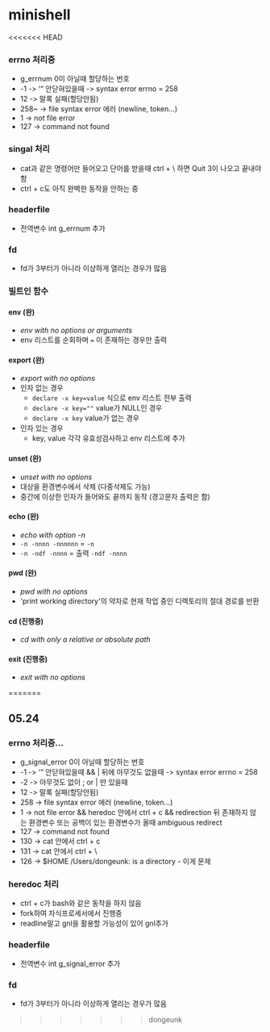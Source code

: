 # minishell

<<<<<<< HEAD
### errno 처리중
- g_errnum 0이 아닐때 할당하는 번호
- -1 -> ‘“ 안닫혀있을때 -> syntax error errno = 258
- 12 -> 말록 실패(할당안됨)
- 258~ ->  file syntax error 에러 (newline, token…)
- 1 ->  not file error
- 127 -> command not found

### singal 처리
- cat과 같은 명령어만 들어오고 단어를 받을때 ctrl + \ 하면 Quit 3이 나오고 끝내야함
- ctrl + c도 아직 완벽한 동작을 안하는 중

### headerfile
- 전역변수 int g_errnum 추가

### fd
- fd가 3부터가 아니라 이상하게 열리는 경우가 많음

### 빌트인 함수

#### env (완)
- _env with no options or arguments_
- env 리스트를 순회하며 `=` 이 존재하는 경우만 출력

#### export (완)
- _export with no options_
- 인자 없는 경우
    - `declare -x key=value` 식으로 env 리스트 전부 출력
    - `declare -x key=""` value가 NULL인 경우
    - `declare -x key` value가 없는 경우
- 인자 있는 경우
    - key, value 각각 유효성검사하고 env 리스트에 추가

#### unset (완)
- _unset with no options_
- 대상을 환경변수에서 삭제 (다중삭제도 가능)
- 중간에 이상한 인자가 들어와도 끝까지 동작 (경고문자 출력은 함)

#### echo (완)
- _echo with option -n_
- `-n -nnnn -nnnnnn` = `-n`
- `-n -ndf -nnnn` = 출력 `-ndf -nnnn`

#### pwd (완)
- _pwd with no options_
- 'print working directory'의 약자로 현재 작업 중인 디렉토리의 절대 경로를 반환

#### cd (진행중)
- _cd with only a relative or absolute path_ 

#### exit (진행중)
- _exit with no options_

=======
## 05.24

### errno 처리중...
- g_signal_error 0이 아닐때 할당하는 번호
- -1 -> ‘“ 안닫혀있을때 && | 뒤에 아무것도 없을때 -> syntax error errno = 258
- -2 -> 아무것도 없이 ; or | 만 있을때
- 12 -> 말록 실패(할당안됨)
- 258 ->  file syntax error 에러 (newline, token…)
- 1 ->  not file error && heredoc 안에서 ctrl + c 
&& redirection 뒤 존재하지 않는 환경변수 또는 공백이 있는 환경변수가 올때 ambiguous redirect
- 127 -> command not found
- 130 -> cat 안에서 ctrl + c
- 131 -> cat 안에서 ctrl + \
- 126 -> $HOME  /Users/dongeunk: is a directory - 이게 문제

### heredoc 처리
- ctrl + c가 bash와 같은 동작을 하지 않음
- fork하여 자식프로세서에서 진행중
- readline말고 gnl을 활용할 가능성이 있어 gnl추가

### headerfile
- 전역변수 int g_signal_error 추가

### fd
- fd가 3부터가 아니라 이상하게 열리는 경우가 많음
>>>>>>> dongeunk


